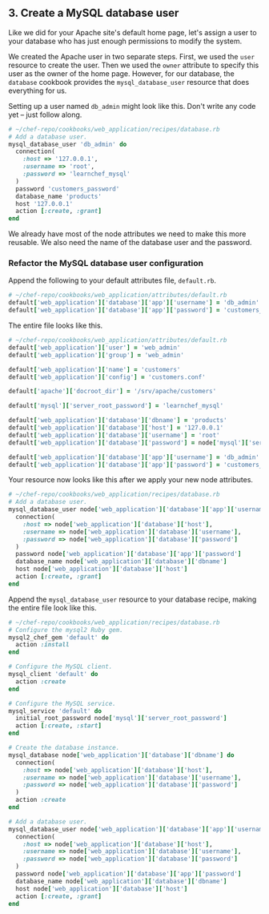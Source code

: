 ## 3. Create a MySQL database user

Like we did for your Apache site's default home page, let's assign a user to your database who has just enough permissions to modify the system.

We created the Apache user in two separate steps. First, we used the `user` resource to create the user. Then we used the `owner` attribute to specify this user as the owner of the home page. However, for our database, the `database` cookbook provides the `mysql_database_user` resource that does everything for us.

Setting up a user named `db_admin` might look like this. Don't write any code yet &ndash; just follow along.

```ruby
# ~/chef-repo/cookbooks/web_application/recipes/database.rb
# Add a database user.
mysql_database_user 'db_admin' do
  connection(
    :host => '127.0.0.1',
    :username => 'root',
    :password => 'learnchef_mysql'
  )
  password 'customers_password'
  database_name 'products'
  host '127.0.0.1'
  action [:create, :grant]
end
```

We already have most of the node attributes we need to make this more reusable. We also need the name of the database user and the password.

### Refactor the MySQL database user configuration

Append the following to your default attributes file, <code class="file-path">default.rb</code>.

```ruby
# ~/chef-repo/cookbooks/web_application/attributes/default.rb
default['web_application']['database']['app']['username'] = 'db_admin'
default['web_application']['database']['app']['password'] = 'customers_password'
```

The entire file looks like this.

```ruby
# ~/chef-repo/cookbooks/web_application/attributes/default.rb
default['web_application']['user'] = 'web_admin'
default['web_application']['group'] = 'web_admin'

default['web_application']['name'] = 'customers'
default['web_application']['config'] = 'customers.conf'

default['apache']['docroot_dir'] = '/srv/apache/customers'

default['mysql']['server_root_password'] = 'learnchef_mysql'

default['web_application']['database']['dbname'] = 'products'
default['web_application']['database']['host'] = '127.0.0.1'
default['web_application']['database']['username'] = 'root'
default['web_application']['database']['password'] = node['mysql']['server_root_password']

default['web_application']['database']['app']['username'] = 'db_admin'
default['web_application']['database']['app']['password'] = 'customers_password'
```

Your resource now looks like this after we apply your new node attributes.

```ruby
# ~/chef-repo/cookbooks/web_application/recipes/database.rb
# Add a database user.
mysql_database_user node['web_application']['database']['app']['username'] do
  connection(
    :host => node['web_application']['database']['host'],
    :username => node['web_application']['database']['username'],
    :password => node['web_application']['database']['password']
  )
  password node['web_application']['database']['app']['password']
  database_name node['web_application']['database']['dbname']
  host node['web_application']['database']['host']
  action [:create, :grant]
end
```

Append the `mysql_database_user` resource to your database recipe, making the entire file look like this.

```ruby
# ~/chef-repo/cookbooks/web_application/recipes/database.rb
# Configure the mysql2 Ruby gem.
mysql2_chef_gem 'default' do
  action :install
end

# Configure the MySQL client.
mysql_client 'default' do
  action :create
end

# Configure the MySQL service.
mysql_service 'default' do
  initial_root_password node['mysql']['server_root_password']
  action [:create, :start]
end

# Create the database instance.
mysql_database node['web_application']['database']['dbname'] do
  connection(
    :host => node['web_application']['database']['host'],
    :username => node['web_application']['database']['username'],
    :password => node['web_application']['database']['password']
  )
  action :create
end

# Add a database user.
mysql_database_user node['web_application']['database']['app']['username'] do
  connection(
    :host => node['web_application']['database']['host'],
    :username => node['web_application']['database']['username'],
    :password => node['web_application']['database']['password']
  )
  password node['web_application']['database']['app']['password']
  database_name node['web_application']['database']['dbname']
  host node['web_application']['database']['host']
  action [:create, :grant]
end
```
